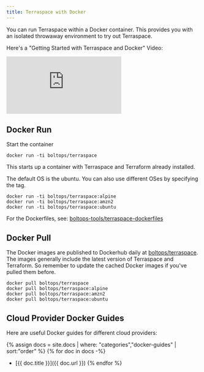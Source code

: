 ```yaml
---
title: Terraspace with Docker
---
```


You can run Terraspace within a Docker container. This provides you with an isolated throwaway environment to try out Terraspace.

Here's a "Getting Started with Terraspace and Docker" Video:

<div class="video-box"><div class="video-container"><iframe src="https://www.youtube.com/embed/GKE2DZtaJc8" frameborder="0" allowfullscreen=""></iframe></div></div>

## Docker Run

Start the container

    docker run -ti boltops/terraspace

This starts up a container with Terraspace and Terraform already installed.

The default OS is the ubuntu. You can also use different OSes by specifying the tag.

    docker run -ti boltops/terraspace:alpine
    docker run -ti boltops/terraspace:amzn2
    docker run -ti boltops/terraspace:ubuntu

For the Dockerfiles, see: [boltops-tools/terraspace-dockerfiles](https://github.com/boltops-tools/terraspace-dockerfiles)

## Docker Pull

The Docker images are published to Dockerhub daily at [boltops/terraspace](https://hub.docker.com/r/boltops/terraspace). The images generally include the latest version of Terraspace and Terraform. So remember to update the cached Docker images if you've pulled them before.

    docker pull boltops/terraspace
    docker pull boltops/terraspace:alpine
    docker pull boltops/terraspace:amzn2
    docker pull boltops/terraspace:ubuntu

## Cloud Provider Docker Guides

Here are useful Docker guides for different cloud providers:

{% assign docs = site.docs | where: "categories","docker-guides" | sort:"order" %}
{% for doc in docs -%}
* [{{ doc.title }}]({{ doc.url }})
{% endfor %}
